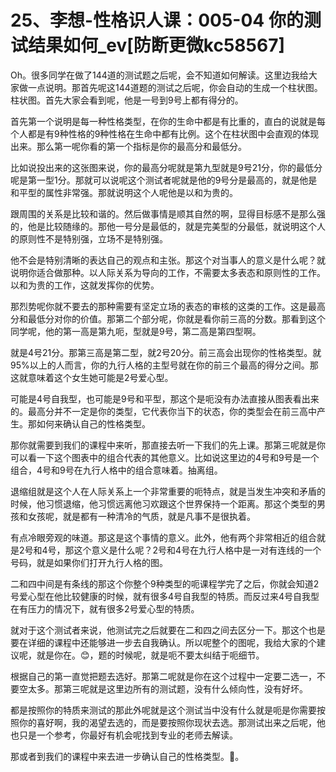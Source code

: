 # 25、李想-性格识人课：005-04 你的测试结果如何_ev[防断更微kc58567]

Oh。很多同学在做了144道的测试题之后呢，会不知道如何解读。这里边我给大家做一点说明。那首先呢这144道题的测试之后呢，你会自动的生成一个柱状图。柱状图。首先大家会看到呢，他是一号到9号上都有得分的。

首先第一个说明是每一种性格类型，在你的生命中都是有比重的，直白的说就是每个人都是有9种性格的9种性格在生命中都有比例。这个在柱状图中会直观的体现出来。那么第一呢你看的第一个指标是你的最高分和最低分。

比如说投出来的这张图来说，你的最高分呢就是第九型就是9号21分，你的最低分呢是第一型1分。那就可以说呢这个测试者呢就是他的9号分是最高的，就是他是和平型的属性非常强。那就说明这个人呢他是以和为贵的。

跟周围的关系是比较和谐的。然后做事情是顺其自然的啊，显得目标感不是那么强的，他是比较随缘的。那他一号分是最低的，就是完美型的分最低，就说明这个人的原则性不是特别强，立场不是特别强。

他不会是特别清晰的表达自己的观点和主张。那这个对当事人的意义是什么呢？就说明你适合做那种。以人际关系为导向的工作，不需要太多表态和原则性的工作。以和为贵的工作，这就发挥你的优势。

那烈势呢你就不要去的那种需要有坚定立场的表态的审核的这类的工作。这是最高分和最低分对你的价值。那第二个部分呢，你就是看你前三高的分数。那看到这个同学呢，他的第一高是第九呃，型就是9号，第二高是第四型啊。

就是4号21分。那第三高是第二型，就2号20分。前三高会出现你的性格类型。就95%以上的人而言，你的九行人格的主型号就在你的前三个最高的得分之间。那这就意味着这个女生她可能是2号爱心型。

可能是4号自我型，也可能是9号和平型，那这个是呃没有办法直接从图表看出来的。最高分并不一定是你的类型，它代表你当下的状态，你的类型会在前三高中产生。那如何来确认自己的性格类型。

那你就需要到我们的课程中来听，那直接去听一下我们的先上课。那第三呢就是你可以看一下这个图表中的组合代表的其他意义。比如说这里边的4号和9号是一个组合，4号和9号在九行人格中的组合意味着。抽离组。

退缩组就是这个人在人际关系上一个非常重要的呃特点，就是当发生冲突和矛盾的时候，他习惯退缩，他习惯远离他习欢跟这个世界保持一个距离。那这个类型的男孩和女孩呢，就是都有一种清冷的气质，就是凡事不是很执着。

有点冷眼旁观的味道。那这是这个事情的意义。此外，他有两个非常相近的组合就是2号和4号，那这个意义是什么呢？2号和4号在九行人格中是一对有连线的一个号码，就是如果你们打开九行人格的图。

二和四中间是有条线的那这个你整个9种类型的呃课程学完了之后，你就会知道2号爱心型在他比较健康的时候，就有很多4号自我型的特质。而反过来4号自我型在有压力的情况下，就有很多2号爱心型的特质。

就对于这个测试者来说，他测试完之后就要在二和四之间去区分一下。那这个也是要在详细的课程中还能够进一步去自我确认。所以呢整个的图呢，我给大家的个建议呢，就是你在。😊，题的时候呢，就是呃不要太纠结于呃细节。

根据自己的第一直觉把题去选好。那第二呢就是你在这个过程中一定要二选一，不要空太多。那第三呢就是这里边所有的测试题，没有什么倾向性，没有好坏。

都是按照你的特质来测试的那此外呢就是这个测试当中没有什么就是呃是你需要按照你的喜好啊，我的渴望去选的，而是要按照你现状去选。那测试出来之后呢，他也只是一个参考，你最好有机会呢找到专业的老师去解读。

那或者到我们的课程中来去进一步确认自己的性格类型。🎼。